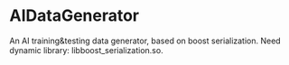 # AIDataGenerator
An AI training&amp;testing data generator, based on boost serialization. Need dynamic library: libboost_serialization.so.
